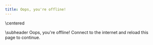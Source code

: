 ```yaml
---
title: Oops, you're offline!
---
```


\centered

\subheader Oops, you're offline! Connect to the internet and reload this page to continue.
